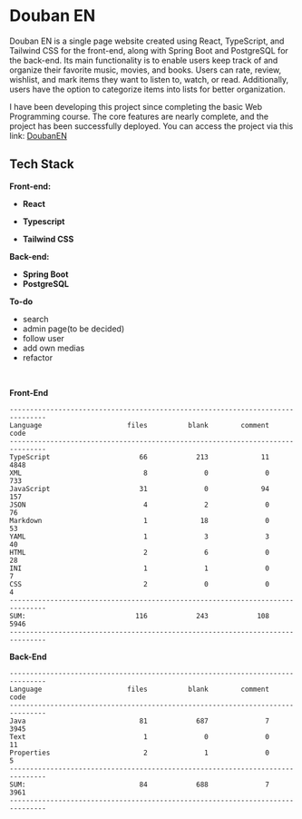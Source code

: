 # Douban EN

Douban EN is a single page website created using React, TypeScript, and Tailwind CSS for the front-end, along with
Spring Boot and PostgreSQL for the back-end. Its main functionality is to enable users keep track of and organize their favorite
music, movies, and books. Users can rate, review, wishlist, and mark items they want to listen to, watch, or
read. Additionally, users have the option to categorize items into lists for better organization.

I have been developing this project since completing the basic Web Programming course. The core features are nearly
complete, and the project has been successfully deployed. You can access the project via this link:
[DoubanEN](https://nice-water-005626e10.4.azurestaticapps.net/)

## Tech Stack

**Front-end:**

- **React**

- **Typescript**

- **Tailwind CSS**

**Back-end:**

- **Spring Boot**
- **PostgreSQL**

**To-do**
- search
- admin page(to be decided)
- follow user
- add own medias
- refactor

<br>

**Front-End**

```
-------------------------------------------------------------------------------
Language                     files          blank        comment           code
-------------------------------------------------------------------------------
TypeScript                      66            213             11           4848
XML                              8              0              0            733
JavaScript                      31              0             94            157
JSON                             4              2              0             76
Markdown                         1             18              0             53
YAML                             1              3              3             40
HTML                             2              6              0             28
INI                              1              1              0              7
CSS                              2              0              0              4
-------------------------------------------------------------------------------
SUM:                           116            243            108           5946
-------------------------------------------------------------------------------
```

**Back-End**

```
-------------------------------------------------------------------------------
Language                     files          blank        comment           code
-------------------------------------------------------------------------------
Java                            81            687              7           3945
Text                             1              0              0             11
Properties                       2              1              0              5
-------------------------------------------------------------------------------
SUM:                            84            688              7           3961
-------------------------------------------------------------------------------
```
